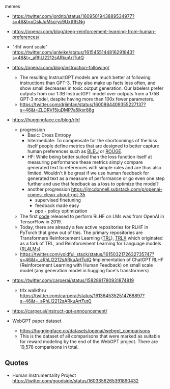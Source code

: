 
memes
- https://twitter.com/jordnb/status/1609501943889534977?s=46&t=oDskJuMscryc9UxtfIfsNg



- https://openai.com/blog/deep-reinforcement-learning-from-human-preferences/
- "rlhf wont scale" https://twitter.com/janleike/status/1615455144816291843?s=46&t=_aRhLI2212sARkuArtTutQ
- https://openai.com/blog/instruction-following/
	- The resulting InstructGPT models are much better at following instructions than GPT-3. They also make up facts less often, and show small decreases in toxic output generation. Our labelers prefer outputs from our 1.3B InstructGPT model over outputs from a 175B GPT-3 model, despite having more than 100x fewer parameters.
	- https://twitter.com/drjimfan/status/1600884409355227137?s=46&t=ZLDRV15juDMP7a5lkxr88g
- https://huggingface.co/blog/rlhf
	- progression
		- Basic: Cross Entropy
		- Intermediate: To compensate for the shortcomings of the loss itself people define metrics that are designed to better capture human preferences such as [BLEU](https://en.wikipedia.org/wiki/BLEU) or [ROUGE](https://en.wikipedia.org/wiki/ROUGE_(metric)).
		- HF: While being better suited than the loss function itself at measuring performance these metrics simply compare generated text to references with simple rules and are thus also limited. Wouldn't it be great if we use human feedback for generated text as a measure of performance or go even one step further and use that feedback as a loss to optimize the model?
		- another progression https://jmcdonnell.substack.com/p/openai-comes-clean-about-gpt-35
			- supervised finetuning
			- feedback made easy
			- ppo - policy optimization
	- The first [code](https://github.com/openai/lm-human-preferences) released to perform RLHF on LMs was from OpenAI in TensorFlow in 2019.
	- Today, there are already a few active repositories for RLHF in PyTorch that grew out of this. The primary repositories are Transformers Reinforcement Learning ([TRL](https://github.com/lvwerra/trl)), [TRLX](https://github.com/CarperAI/trlx) which originated as a fork of TRL, and Reinforcement Learning for Language models ([RL4LMs](https://github.com/allenai/RL4LMs)).
	- https://twitter.com/voidful_stack/status/1615032172632735747?s=46&t=_aRhLI2212sARkuArtTutQ Implementation of ChatGPT RLHF (Reinforcement Learning with Human Feedback) on small scale model (any generation model in hugging face's transformers)
- https://twitter.com/carperai/status/1582891780931874819
	- trlx walkthru https://twitter.com/carperai/status/1613645352514768897?s=46&t=_aRhLI2212sARkuArtTutQ
- https://carper.ai/instruct-gpt-announcement/
- WebGPT paper dataset
	- https://huggingface.co/datasets/openai/webgpt_comparisons
	- This is the dataset of all comparisons that were marked as suitable for reward modeling by the end of the WebGPT project. There are 19,578 comparisons in total.


## Quotes

- Human Instrumentality Project https://twitter.com/goodside/status/1603356265391890432